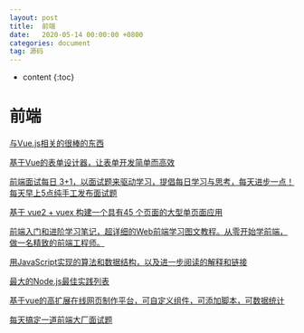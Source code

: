 ```yaml
---
layout: post
title:  前端
date:   2020-05-14 00:00:00 +0800
categories: document
tag: 源码
---
```


* content
{:toc}


前端		
====================================
[与Vue.js相关的很棒的东西](https://github.com/vuejs/awesome-vue)

[基于Vue的表单设计器，让表单开发简单而高效](https://github.com/GavinZhuLei/vue-form-making)

[前端面试每日 3+1，以面试题来驱动学习，提倡每日学习与思考，每天进步一点！每天早上5点纯手工发布面试题](https://github.com/haizlin/fe-interview)

[基于 vue2 + vuex 构建一个具有45 个页面的大型单页面应用](https://github.com/bailicangdu/vue2-elm)

[前端入门和进阶学习笔记，超详细的Web前端学习图文教程。从零开始学前端，做一名精致的前端工程师。](https://github.com/qianguyihao/Web)

[用JavaScript实现的算法和数据结构，以及进一步阅读的解释和链接](https://github.com/trekhleb/javascript-algorithms)

[最大的Node.js最佳实践列表](https://github.com/goldbergyoni/nodebestpractices)

[基于vue的高扩展在线网页制作平台，可自定义组件，可添加脚本，可数据统计](https://github.com/ymm-tech/gods-pen)

[每天搞定一道前端大厂面试题](https://github.com/Advanced-Frontend/Daily-Interview-Question)

